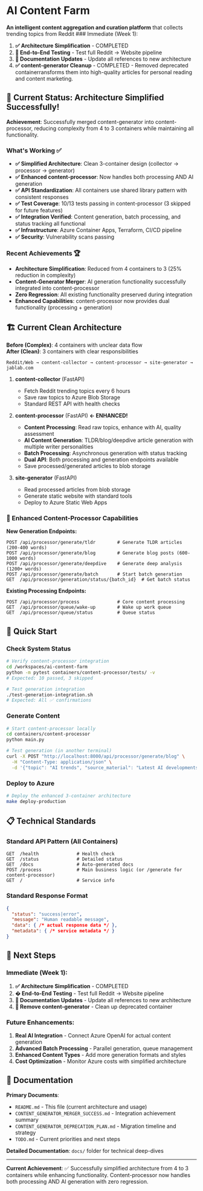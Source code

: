 # AI Content Farm

**An intelligent content aggregation and curation platform** that collects trending topics from Reddit ### Immediate (Week 1):
1. **✅ Architecture Simplification** - COMPLETED
2. **🔄 End-to-End Testing** - Test full Reddit → Website pipeline
3. **🔄 Documentation Updates** - Update all references to new architecture
4. **✅ content-generator Cleanup** - COMPLETED - Removed deprecated containerransforms them into high-quality articles for personal reading and content marketing.

## 🎉 Current Status: Architecture Simplified Successfully!

**Achievement**: Successfully merged content-generator into content-processor, reducing complexity from 4 to 3 containers while maintaining all functionality.

### What's Working ✅
- **✅ Simplified Architecture**: Clean 3-container design (collector → processor → generator)
- **✅ Enhanced content-processor**: Now handles both processing AND AI generation
- **✅ API Standardization**: All containers use shared library pattern with consistent responses
- **✅ Test Coverage**: 10/13 tests passing in content-processor (3 skipped for future features)
- **✅ Integration Verified**: Content generation, batch processing, and status tracking all functional
- **✅ Infrastructure**: Azure Container Apps, Terraform, CI/CD pipeline
- **✅ Security**: Vulnerability scans passing

### Recent Achievements 🏆
- **Architecture Simplification**: Reduced from 4 containers to 3 (25% reduction in complexity)
- **Content-Generator Merger**: AI generation functionality successfully integrated into content-processor
- **Zero Regression**: All existing functionality preserved during integration
- **Enhanced Capabilities**: content-processor now provides dual functionality (processing + generation)

## 🏗️ Current Clean Architecture

**Before (Complex)**: 4 containers with unclear data flow  
**After (Clean)**: 3 containers with clear responsibilities

```
Reddit/Web → content-collector → content-processor → site-generator → jablab.com
```

1. **content-collector** (FastAPI)
   - Fetch Reddit trending topics every 6 hours
   - Save raw topics to Azure Blob Storage
   - Standard REST API with health checks

2. **content-processor** (FastAPI) **← ENHANCED!**
   - **Content Processing**: Read raw topics, enhance with AI, quality assessment
   - **AI Content Generation**: TLDR/blog/deepdive article generation with multiple writer personalities
   - **Batch Processing**: Asynchronous generation with status tracking
   - **Dual API**: Both processing and generation endpoints available
   - Save processed/generated articles to blob storage

3. **site-generator** (FastAPI)
   - Read processed articles from blob storage
   - Generate static website with standard tools
   - Deploy to Azure Static Web Apps

### 🚀 Enhanced Content-Processor Capabilities

**New Generation Endpoints:**
```
POST /api/processor/generate/tldr        # Generate TLDR articles (200-400 words)
POST /api/processor/generate/blog        # Generate blog posts (600-1000 words)  
POST /api/processor/generate/deepdive    # Generate deep analysis (1200+ words)
POST /api/processor/generate/batch       # Start batch generation
GET  /api/processor/generation/status/{batch_id}  # Get batch status
```

**Existing Processing Endpoints:**
```
POST /api/processor/process              # Core content processing
GET  /api/processor/queue/wake-up        # Wake up work queue
GET  /api/processor/queue/status         # Queue status
```

## 🚀 Quick Start

### Check System Status
```bash
# Verify content-processor integration
cd /workspaces/ai-content-farm
python -m pytest containers/content-processor/tests/ -v
# Expected: 10 passed, 3 skipped

# Test generation integration
./test-generation-integration.sh
# Expected: All ✅ confirmations
```

### Generate Content
```bash
# Start content-processor locally
cd containers/content-processor
python main.py

# Test generation (in another terminal)
curl -X POST "http://localhost:8000/api/processor/generate/blog" \
  -H "Content-Type: application/json" \
  -d '{"topic": "AI trends", "source_material": "Latest AI developments"}'
```

### Deploy to Azure
```bash
# Deploy the enhanced 3-container architecture
make deploy-production
```

## 📋 Technical Standards

### Standard API Pattern (All Containers)
```
GET  /health              # Health check
GET  /status              # Detailed status  
GET  /docs                # Auto-generated docs
POST /process             # Main business logic (or /generate for content-processor)
GET  /                    # Service info
```

### Standard Response Format
```json
{
  "status": "success|error",
  "message": "Human readable message",
  "data": { /* actual response data */ },
  "metadata": { /* service metadata */ }
}
```

## 🎯 Next Steps

### Immediate (Week 1):
1. **✅ Architecture Simplification** - COMPLETED
2. **� End-to-End Testing** - Test full Reddit → Website pipeline
3. **🔄 Documentation Updates** - Update all references to new architecture
4. **🔄 Remove content-generator** - Clean up deprecated container

### Future Enhancements:
1. **Real AI Integration** - Connect Azure OpenAI for actual content generation
2. **Advanced Batch Processing** - Parallel generation, queue management  
3. **Enhanced Content Types** - Add more generation formats and styles
4. **Cost Optimization** - Monitor Azure costs with simplified architecture

## 📁 Documentation

**Primary Documents**:
- `README.md` - This file (current architecture and usage)
- `CONTENT_GENERATOR_MERGER_SUCCESS.md` - Integration achievement summary
- `CONTENT_GENERATOR_DEPRECATION_PLAN.md` - Migration timeline and strategy
- `TODO.md` - Current priorities and next steps

**Detailed Documentation**: `docs/` folder for technical deep-dives

---

**Current Achievement**: ✅ Successfully simplified architecture from 4 to 3 containers while enhancing functionality. Content-processor now handles both processing AND AI generation with zero regression.
